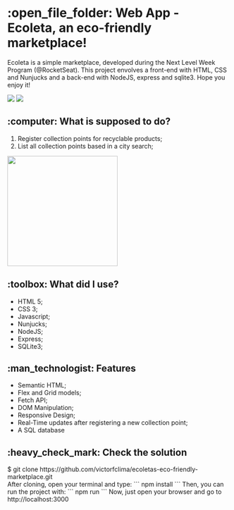 <h1>:open_file_folder: Web App - Ecoleta, an eco-friendly marketplace!</h1>

Ecoleta is a simple marketplace, developed during the Next Level Week Program (@RocketSeat). This project envolves a front-end with HTML, CSS and Nunjucks and a back-end with NodeJS, express and sqlite3. Hope you enjoy it!

<img src="https://github.com/victorfclima/ecoletas-eco-friendly-marketplace/blob/master/.github/home.png">
<img src="https://github.com/victorfclima/ecoletas-eco-friendly-marketplace/blob/master/.github/search.png">

<h2>:computer: What is supposed to do?</h2>
<ol>
<li>Register collection points for recyclable products;</li>
<li>List all collection points based in a city search;</li>
</ol>

<img src="https://github.com/victorfclima/ecoletas-eco-friendly-marketplace/blob/master/.github/create-point.png" width="250">

<h2>:toolbox: What did I use?</h2>
<ul>
<li>HTML 5;</li>
<li>CSS 3;</li>
<li>Javascript;</li>
<li>Nunjucks;</li>
<li>NodeJS;</li>
<li>Express;</li>
<li>SQLite3;</li>
</ul>

<h2>:man_technologist: Features</h2>
<ul>
<li>Semantic HTML;</li>
<li>Flex and Grid models;</li>
<li>Fetch API;</li>
<li>DOM Manipulation;</li>
<li>Responsive Design;</li>
<li>Real-Time updates after registering a new collection point;</li>
<li>A SQL database</li>
</ul>

<h2>:heavy_check_mark: Check the solution</h2>
$ git clone https://github.com/victorfclima/ecoletas-eco-friendly-marketplace.git
<br>
After cloning, open your terminal and type:
```
npm install
```
Then, you can run the project with:
```
npm run
```
Now, just open your browser and go to http://localhost:3000


